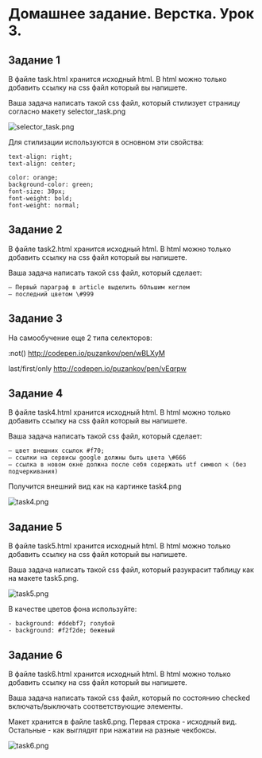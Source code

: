 # Домашнее задание. Верстка. Урок 3.

## Задание 1

В файле task.html хранится исходный html. В html можно только добавить ссылку на css файл который вы напишете.

Ваша задача написать такой css файл, который стилизует страницу согласно макету selector_task.png

![selector_task.png](https://raw.githubusercontent.com/puzankov/markup_hw/master/lesson3/selector_task.png)

Для стилизации используются в основном эти свойства:

    text-align: right;
    text-align: center;
    
    color: orange;
    background-color: green;
    font-size: 30px;
    font-weight: bold;
    font-weight: normal;

## Задание 2

В файле task2.html хранится исходный html. В html можно только добавить ссылку на css файл который вы напишете.

Ваша задача написать такой css файл, который сделает:

    — Первый параграф в article выделить бОльшим кеглем
    — последний цветом \#999

## Задание 3
На самообучение еще 2 типа селекторов:

:not() http://codepen.io/puzankov/pen/wBLXyM

last/first/only http://codepen.io/puzankov/pen/vEqrpw

## Задание 4
В файле task4.html хранится исходный html. В html можно только добавить ссылку на css файл который вы напишете.

Ваша задача написать такой css файл, который сделает:

    — цвет внешних ссылок #f70;
    — ссылки на сервисы google должны быть цвета \#666
    — ссылка в новом окне должна после себя содержать utf символ ⇱ (без подчеркивания)
    
Получится внешний вид как на картинке task4.png  

![task4.png](https://raw.githubusercontent.com/puzankov/markup_hw/master/lesson3/task4.png)

## Задание 5
В файле task5.html хранится исходный html. В html можно только добавить ссылку на css файл который вы напишете.

Ваша задача написать такой css файл, который разукрасит таблицу как на макете task5.png.

![task5.png](https://raw.githubusercontent.com/puzankov/markup_hw/master/lesson3/task5.png)

В качестве цветов фона используйте:

    - background: #ddebf7; голубой  
    - background: #f2f2de; бежевый

## Задание 6
В файле task6.html хранится исходный html. В html можно только добавить ссылку на css файл который вы напишете.

Ваша задача написать такой css файл, который по состоянию checked включать/выключать соответствующие элементы.

Макет хранится в файле task6.png. Первая строка - исходный вид. Остальные - как выглядят при нажатии на разные чекбоксы.

![task6.png](https://raw.githubusercontent.com/puzankov/markup_hw/master/lesson3/task6.png)


